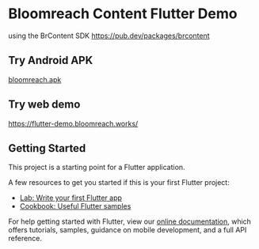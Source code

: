 # Bloomreach Content Flutter Demo

using the BrContent SDK 
https://pub.dev/packages/brcontent

## Try Android APK

[bloomreach.apk](build/app/outputs/flutter-apk/app-release.apk)

## Try web demo

https://flutter-demo.bloomreach.works/

## Getting Started

This project is a starting point for a Flutter application.

A few resources to get you started if this is your first Flutter project:

- [Lab: Write your first Flutter app](https://flutter.dev/docs/get-started/codelab)
- [Cookbook: Useful Flutter samples](https://flutter.dev/docs/cookbook)

For help getting started with Flutter, view our
[online documentation](https://flutter.dev/docs), which offers tutorials,
samples, guidance on mobile development, and a full API reference.
